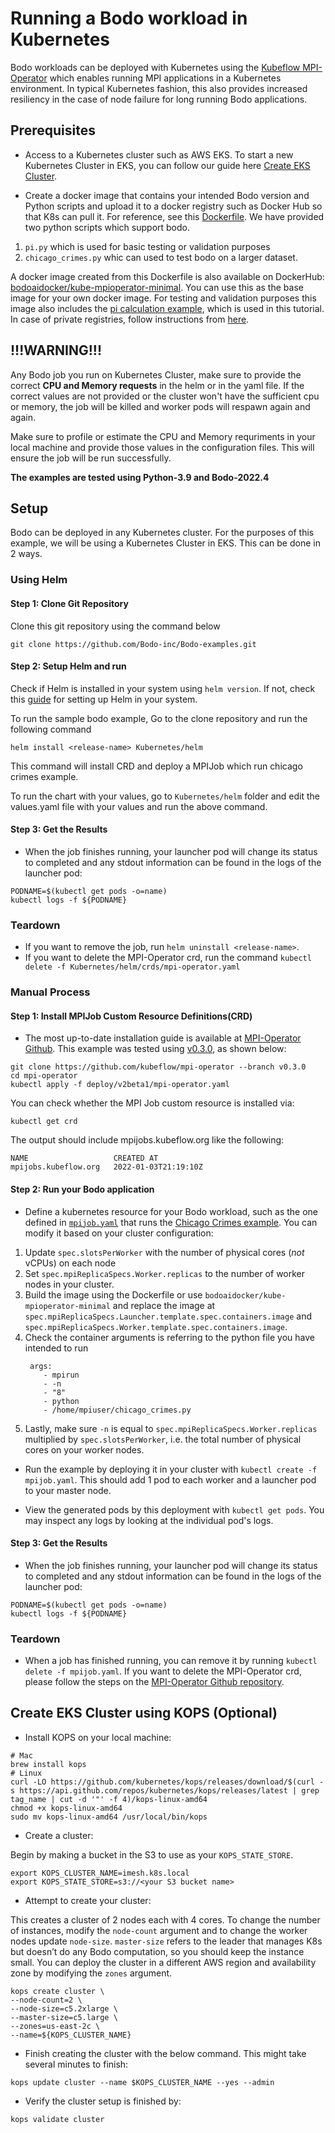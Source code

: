 # Running a Bodo workload in Kubernetes

Bodo workloads can be deployed with Kubernetes using the [Kubeflow MPI-Operator](https://github.com/kubeflow/mpi-operator) which enables running MPI applications in a Kubernetes environment. In typical Kubernetes fashion, this also provides increased resiliency in the case of node failure for long running Bodo applications. 

## Prerequisites

- Access to a Kubernetes cluster such as AWS EKS. To start a new Kubernetes Cluster in EKS, you can follow our guide here [Create EKS Cluster](#create-eks-cluster-using-kops-optional).

- Create a docker image that contains your intended Bodo version and Python scripts and upload it to a docker registry such as Docker Hub so that K8s can pull it. 
For reference, see this [Dockerfile](docker/Dockerfile). We have provided two python scripts which support bodo.

1. `pi.py` which is used for basic testing or validation purposes
2. `chicago_crimes.py` whic can used to test bodo on a larger dataset. 

A docker image created from this Dockerfile is also available on DockerHub: [bodoaidocker/kube-mpioperator-minimal](https://hub.docker.com/r/bodoaidocker/kube-mpioperator-minimal/tags).
You can use this as the base image for your own docker image. For testing and validation purposes this image also includes the [pi calculation example](docker/chicago_crimes.py), which is used in this tutorial.
In case of private registries, follow instructions from [here](https://kubernetes.io/docs/tasks/configure-pod-container/pull-image-private-registry/).

## !!!WARNING!!!

Any Bodo job you run on Kubernetes Cluster, make sure to provide the correct **CPU and Memory requests** in the helm or in the yaml file. 
If the correct values are not provided or the cluster won't have the sufficient cpu or memory, the job will be killed and worker pods will respawn again and again.

Make sure to profile or estimate the CPU and Memory requriments in your local machine and provide those values in the configuration files. This will ensure the job will be run successfully.


**The examples are tested using Python-3.9 and Bodo-2022.4**

## Setup
Bodo can be deployed in any Kubernetes cluster. For the purposes of this example, we will be using a Kubernetes Cluster in EKS.
This can be done in 2 ways.

### Using Helm

#### Step 1: Clone Git Repository

Clone this git repository using the command below
```
git clone https://github.com/Bodo-inc/Bodo-examples.git

```

#### Step 2: Setup Helm and run 

Check if Helm is installed in your system using `helm version`. If not, check this [guide](https://helm.sh/docs/intro/install/) for setting up Helm in your system.

To run the sample bodo example, Go to the clone repository and run the following command
```
helm install <release-name> Kubernetes/helm
```

This command will install CRD and deploy a MPIJob which run chicago crimes example.

To run the chart with your values, go to `Kubernetes/helm` folder and edit the values.yaml file with your values and run the above command.

#### Step 3: Get the Results

- When the job finishes running, your launcher pod will change its status to completed and any stdout information can be found in the logs of the launcher pod:

```
PODNAME=$(kubectl get pods -o=name)
kubectl logs -f ${PODNAME}

```

### Teardown

- If you want to remove the job, run `helm uninstall <release-name>`. 
- If you want to delete the MPI-Operator crd, run the command `kubectl delete -f Kubernetes/helm/crds/mpi-operator.yaml`


### Manual Process

#### Step 1: Install MPIJob Custom Resource Definitions(CRD)

- The most up-to-date installation guide is available at [MPI-Operator Github](https://github.com/kubeflow/mpi-operator). This example was tested using [v0.3.0](https://github.com/kubeflow/mpi-operator/tree/v0.3.0), as shown below:

```
git clone https://github.com/kubeflow/mpi-operator --branch v0.3.0
cd mpi-operator
kubectl apply -f deploy/v2beta1/mpi-operator.yaml
```

You can check whether the MPI Job custom resource is installed via:

```
kubectl get crd
```

The output should include mpijobs.kubeflow.org like the following:

```
NAME                   CREATED AT
mpijobs.kubeflow.org   2022-01-03T21:19:10Z
```

#### Step 2: Run your Bodo application

- Define a kubernetes resource for your Bodo workload, such as the one defined in [`mpijob.yaml`](mpijob.yaml) that runs the [Chicago Crimes example](docker/chicago_crimes.py). You can modify it based on your cluster configuration: 

1. Update `spec.slotsPerWorker` with the number of physical cores (_not_ vCPUs) on each node 
2. Set `spec.mpiReplicaSpecs.Worker.replicas` to the number of worker nodes in your cluster. 
3. Build the image using the Dockerfile or use `bodoaidocker/kube-mpioperator-minimal` and replace the image at `spec.mpiReplicaSpecs.Launcher.template.spec.containers.image` and  `spec.mpiReplicaSpecs.Worker.template.spec.containers.image`.
4. Check the container arguments is referring to the python file you have intended to run
    ```
     args:
        - mpirun
        - -n
        - "8"
        - python
        - /home/mpiuser/chicago_crimes.py
    ```
4. Lastly, make sure `-n` is equal to `spec.mpiReplicaSpecs.Worker.replicas` multiplied by `spec.slotsPerWorker`, i.e. the total number of physical cores on your worker nodes.

- Run the example by deploying it in your cluster with `kubectl create -f mpijob.yaml`. This should add 1 pod to each worker and a launcher pod to your master node. 

- View the generated pods by this deployment with `kubectl get pods`. You may inspect any logs by looking at the individual pod's logs.

#### Step 3: Get the Results

- When the job finishes running, your launcher pod will change its status to completed and any stdout information can be found in the logs of the launcher pod:

```
PODNAME=$(kubectl get pods -o=name)
kubectl logs -f ${PODNAME}

```

### Teardown

- When a job has finished running, you can remove it by running `kubectl delete -f mpijob.yaml`. If you want to delete the MPI-Operator crd, please follow the steps on the [MPI-Operator Github repository](https://github.com/kubeflow/mpi-operator).


## Create EKS Cluster using KOPS (Optional)

- Install KOPS on your local machine:

```
# Mac
brew install kops
# Linux
curl -LO https://github.com/kubernetes/kops/releases/download/$(curl -s https://api.github.com/repos/kubernetes/kops/releases/latest | grep tag_name | cut -d '"' -f 4)/kops-linux-amd64
chmod +x kops-linux-amd64
sudo mv kops-linux-amd64 /usr/local/bin/kops
```

- Create a cluster:

Begin by making a bucket in the S3 to use as your `KOPS_STATE_STORE`.  

```
export KOPS_CLUSTER_NAME=imesh.k8s.local
export KOPS_STATE_STORE=s3://<your S3 bucket name>
```

- Attempt to create your cluster: 

This creates a cluster of 2 nodes each with 4 cores. To change the number of instances, modify the `node-count` argument and to change the worker nodes update `node-size`. `master-size` refers to the leader that manages K8s but doesn’t do any Bodo computation, so you should keep the instance small. You can deploy the cluster in a different AWS region and availability zone by modifying the `zones` argument. 

```
kops create cluster \
--node-count=2 \
--node-size=c5.2xlarge \
--master-size=c5.large \
--zones=us-east-2c \
--name=${KOPS_CLUSTER_NAME}
```

- Finish creating the cluster with the below command. This might take several minutes to finish:

```
kops update cluster --name $KOPS_CLUSTER_NAME --yes --admin
```
- Verify the cluster setup is finished by:

```
kops validate cluster
```